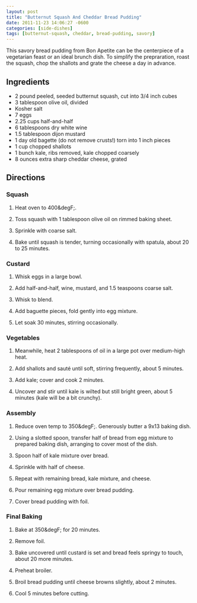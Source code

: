 ```yaml
---
layout: post
title: "Butternut Squash And Cheddar Bread Pudding"
date: 2011-11-23 14:06:27 -0600
categories: [side-dishes]
tags: [butternut-squash, cheddar, bread-pudding, savory]
---
```

This savory bread pudding from Bon Apetite can be the centerpiece of a
vegetarian feast or an ideal brunch dish. To simplify the
prepraration, roast the squash, chop the shallots and grate the cheese
a day in advance.


## Ingredients

* 2 pound peeled, seeded butternut squash, cut into 3/4 inch cubes
* 3 tablespoon olive oil, divided
* Kosher salt
* 7 eggs
* 2.25 cups half-and-half
* 6 tablespoons dry white wine
* 1.5 tablespoon dijon mustard
* 1 day old bagette (do not remove crusts!) torn into 1 inch pieces
* 1 cup chopped shallots
* 1 bunch kale, ribs removed, kale chopped coarsely
* 8 ounces extra sharp cheddar cheese, grated


## Directions

### Squash

1.  Heat oven to 400&degF;.

1.  Toss squash with 1 tablespoon olive oil on rimmed baking sheet.

1.  Sprinkle with coarse salt.

1.  Bake until squash is tender, turning occasionally with spatula, about 20 to 25 minutes.

### Custard

1.  Whisk eggs in a large bowl.

1.  Add half-and-half, wine, mustard, and 1.5 teaspoons coarse salt.

1.  Whisk to blend.

1.  Add baguette pieces, fold gently into egg mixture.

1.  Let soak 30 minutes, stirring occasionally.

### Vegetables

1.  Meanwhile, heat 2 tablespoons of oil in a large pot over medium-high heat.

1.  Add shallots and sauté until soft, stirring frequently, about 5 minutes.

1.  Add kale; cover and cook 2 minutes.

1.  Uncover and stir until kale is wilted but still bright green, about 5 minutes (kale will be a bit crunchy).

### Assembly

1.  Reduce oven temp to 350&degF;. Generously butter a 9x13 baking dish.

1.  Using a slotted spoon, transfer half of bread from egg mixture to prepared baking dish, arranging to cover most of the dish.

1.  Spoon half of kale mixture over bread.

1.  Sprinkle with half of cheese.

1.  Repeat with remaining bread, kale mixture, and cheese.

1.  Pour remaining egg mixture over bread pudding.

1.  Cover bread pudding with foil.

### Final Baking

1.  Bake at 350&degF; for 20 minutes.

1.  Remove foil.

1.  Bake uncovered until custard is set and bread feels springy to touch, about 20 more minutes.

1.  Preheat broiler.

1.  Broil bread pudding until cheese browns slightly, about 2 minutes.

1.  Cool 5 minutes before cutting.
